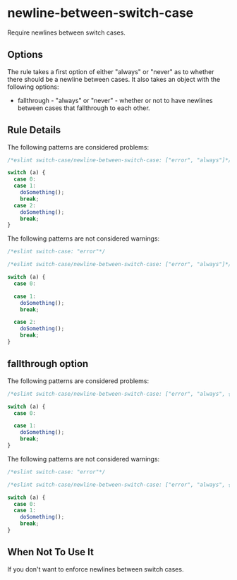 # newline-between-switch-case

Require newlines between switch cases.

## Options

The rule takes a first option of either "always" or "never" as to whether there should be a newline between cases. It also takes an object with the following options:

* fallthrough - "always" or "never" - whether or not to have newlines between cases that fallthrough to each other.

## Rule Details

The following patterns are considered problems:

```js
/*eslint switch-case/newline-between-switch-case: ["error", "always"]*/

switch (a) {
  case 0:
  case 1:
    doSomething();
    break;
  case 2:
    doSomething();
    break;
}

```

The following patterns are not considered warnings:

```js
/*eslint switch-case: "error"*/

/*eslint switch-case/newline-between-switch-case: ["error", "always"]*/

switch (a) {
  case 0:

  case 1:
    doSomething();
    break;

  case 2:
    doSomething();
    break;
}

```

## fallthrough option

The following patterns are considered problems:

```js
/*eslint switch-case/newline-between-switch-case: ["error", "always", { "fallthrough": "never"}]*/

switch (a) {
  case 0:

  case 1:
    doSomething();
    break;
}

```

The following patterns are not considered warnings:

```js
/*eslint switch-case: "error"*/

/*eslint switch-case/newline-between-switch-case: ["error", "always", { "fallthrough": "never"}]*/

switch (a) {
  case 0:
  case 1:
    doSomething();
    break;
}

```

## When Not To Use It

If you don't want to enforce newlines between switch cases.
